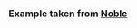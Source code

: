 ### Example taken from [Noble](https://github.com/sandeepmistry/noble/blob/master/examples/peripheral-explorer.js)